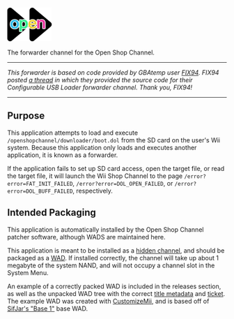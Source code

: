 ![Forwarder Logo](/oscforward.png)

The forwarder channel for the Open Shop Channel.

---

_This forwarder is based on code provided by GBAtemp user [FIX94](https://gbatemp.net/members/fix94.232444/). FIX94 posted [a thread](https://gbatemp.net/threads/forwarder-with-meta-xml-support.273165/) in which they provided the source code for their Configurable USB Loader forwarder channel. Thank you, FIX94!_

---

## Purpose

This application attempts to load and execute `/openshopchannel/downloader/boot.dol` from the SD card on the user's Wii system. Because this application only loads and executes another application, it is known as a forwarder.

If the application fails to set up SD card access, open the target file, or read the target file, it will launch the Wii Shop Channel to the page `/error?error=FAT_INIT_FAILED`, `/error?error=DOL_OPEN_FAILED`, or `/error?error=DOL_BUFF_FAILED`, respectively.

## Intended Packaging

This application is automatically installed by the Open Shop Channel patcher software, although WADS are maintained here.

This application is meant to be installed as a [hidden channel](https://wiibrew.org/wiki/Title_database#00010008:_.22Hidden.22_channels), and should be packaged as a [WAD](https://wiibrew.org/wiki/WAD_files). If installed correctly, the channel will take up about 1 megabyte of the system NAND, and will not occupy a channel slot in the System Menu.

An example of a correctly packed WAD is included in the releases section, as well as the unpacked WAD tree with the correct [title metadata](https://wiibrew.org/wiki/Title_metadata) and [ticket](https://wiibrew.org/wiki/Ticket). The example WAD was created with [CustomizeMii](https://sites.google.com/site/completesg/useful-tools/customizemii), and is based off of [SifJar's "Base 1"](https://sites.google.com/site/wiibannerguide/base-wads-2) base WAD.
